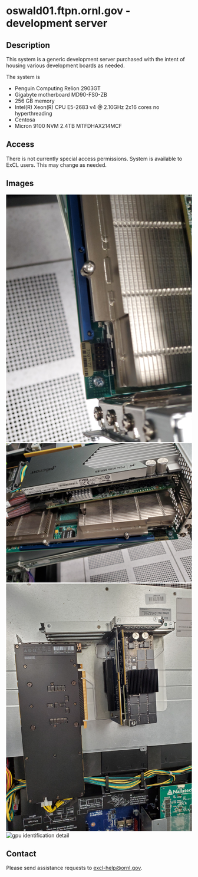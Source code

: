 # oswald01.ftpn.ornl.gov - development server

## Description

This system is a generic development server purchased with the intent of
housing various development boards as needed.

The system is
*  Penguin Computing Relion 2903GT
*  Gigabyte motherboard MD90-FS0-ZB
*  256 GB memory
*  Intel(R) Xeon(R) CPU E5-2683 v4 @ 2.10GHz  2x16 cores no hyperthreading
*  Centosa
*  Micron 9100 NVM 2.4TB MTFDHAX214MCF

## Access

There is not currently special access permissions.   System is available
to ExCL users.  This may change as needed.

## Images

![fpga detail](images/20190607_154604.jpg "fpga detail")
![left daughterboard detail](images/20190607_154621.jpg "left daughterboard detail")
![right daughterboard gpu removed ](images/20190607_155804.jpg "right daughterboard gpu removed")
![gpu identification detail](images/20190607_153811.jpg "gpu identification detail")


## Contact
Please send assistance requests to excl-help@ornl.gov.
